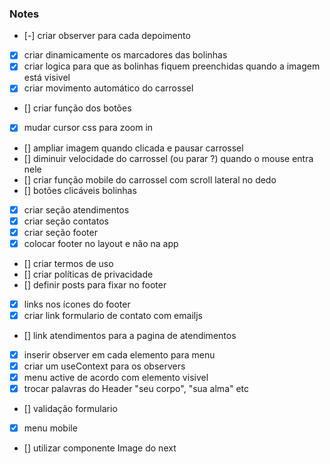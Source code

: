 ### Notes

- [-] criar observer para cada depoimento
- [x] criar dinamicamente os marcadores das bolinhas
- [x] criar logica para que as bolinhas fiquem preenchidas quando a imagem está visivel
- [x] criar movimento automático do carrossel
- [] criar função dos botões
- [x] mudar cursor css para zoom in
- [] ampliar imagem quando clicada e pausar carrossel
- [] diminuir velocidade do carrossel (ou parar ?) quando o mouse entra nele
- [] criar função mobile do carrossel com scroll lateral no dedo
- [] botões clicáveis bolinhas

- [x] criar seção atendimentos
- [x] criar seção contatos
- [x] criar seção footer
- [x] colocar footer no layout e não na app
- [] criar termos de uso
- [] criar políticas de privacidade
- [] definir posts para fixar no footer
- [x] links nos ícones do footer
- [x] criar link formulario de contato com emailjs
- [] link atendimentos para a pagina de atendimentos
- [x] inserir observer em cada elemento para menu
- [x] criar um useContext para os observers
- [x] menu active de acordo com elemento visivel
- [x] trocar palavras do Header "seu corpo", "sua alma" etc
- [] validação formulario

- [x] menu mobile

- [] utilizar componente Image do next
